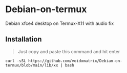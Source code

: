 # Debian-on-termux
Debian xfce4 desktop on Termux-X11 with audio fix

## Installation
> Just copy and paste this command and hit enter
```
curl -sSL https://github.com/voidxmatrix/Debian-on-termux/blob/main/lib/xx | bash
